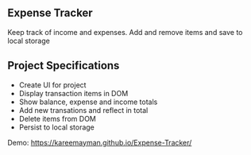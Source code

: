 ## Expense Tracker

Keep track of income and expenses. Add and remove items and save to local storage

## Project Specifications

- Create UI for project
- Display transaction items in DOM
- Show balance, expense and income totals
- Add new transations and reflect in total
- Delete items from DOM
- Persist to local storage

Demo: https://kareemayman.github.io/Expense-Tracker/
